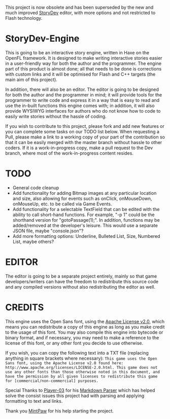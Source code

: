 This project is now obsolete and has been superseded by the new and much improved [StoryDev](https://github.com/storydev/StoryDev-Editor) editor, with more options and not restricted to Flash technology.

StoryDev-Engine
===============
This is going to be an interactive story engine, written in Haxe on the OpenFL framework. It is designed to make writing interactive stories easier in a user-friendly way for both the author and the programmer. The engine part of this product is almost done; all that needs to be done is corrections with custom links and it will be optimised for Flash and C++ targets (the main aim of this project).

In addition, there will also be an editor. The editor is going to be designed for both the author and the programmer in mind; it will provide tools for the programmer to write code and express it in a way that is easy to read and use the in-built functions this engine comes with; in addition, it will also provide WYSIWYG interfaces for authors who do not know how to code to easily write stories without the hassle of coding.

If you wish to contribute to this project, please fork and add new features or you can complete some tasks on our TODO list below. When requesting a Pull, please make a link to a working copy of your part of the contribution so that it can be easily merged with the master branch without hassle to other coders. If it is a work-in-progress copy, make a pull request to the Dev branch, where most of the work-in-progress content resides.

TODO
====
* General code cleanup
* Add functionality for adding Bitmap images at any particular location and size, also allowing for events such as onClick, onMouseDown, onMouseUp, etc. to be called via Game Events.
* Add functionality for a selectable TextField that can be edited with the ability to call short-hand functions. For example, "-p 1" could be the shorthand version for "gotoPassage(1);". In addition, functions may be added/removed at the developer's leisure. This would use a separate JSON file, maybe "console.json"?
* Add more formatting options: Underline, Bulleted List, Size, Numbered List, maybe others?

EDITOR
======
The editor is going to be a separate project entirely, mainly so that game developers/writers can have the freedom to redistribute this source code and any compiled versions without also redistributing the editor as well.

CREDITS
=======
This engine uses the Open Sans font, using the [Apache License v2.0](http://www.apache.org/licenses/LICENSE-2.0.html), which means you can redistribute a copy of this engine as long as you make credit to the usage of this font. You may also compile this engine into bytecode or binary format, and if necessary, you may need to make a reference to the license of this font, or any other font you decide to use otherwise.

If you wish, you can copy the following text into a TXT file (replacing anything in square brackets where necessary):
`This game uses the Open Sans font, using the Apache License v2.0 found here: http://www.apache.org/licenses/LICENSE-2.0.html. This game does not use any other fonts than those otherwise noted in this document, and have the permission by all given licenses to redistribute this game for [commercial/non-commercial] purposes.`

Special Thanks to [Player-03](https://github.com/player-03) for his [Markdown Parser](https://github.com/player-03/MarkdownParser) which has helped solve the consist issues this project had with parsing and applying formatting to text and links.

Thank you [MintPaw](https://github.com/MintPaw) for his help starting the project.
